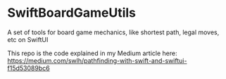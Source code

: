 # SwiftBoardGameUtils
A set of tools for board game mechanics, like shortest path, legal moves, etc on SwiftUI

This repo is the code explained in my Medium article here: https://medium.com/swlh/pathfinding-with-swift-and-swiftui-f15d53089bc6
